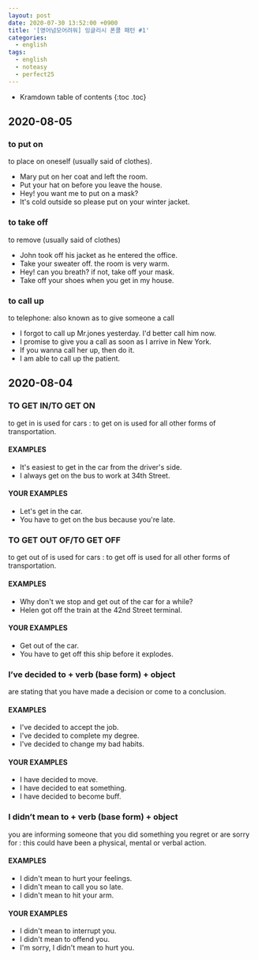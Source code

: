 ```yaml
---
layout: post
date: 2020-07-30 13:52:00 +0900
title: '[영어넘모어려워] 잉글리시 폰콜 패턴 #1'
categories:
  - english
tags:
  - english
  - noteasy
  - perfect25
---
```


* Kramdown table of contents
{:toc .toc}

## 2020-08-05

### to put on

to place on oneself (usually said of clothes).

- Mary put on her coat and left the room.
- Put your hat on before you leave the house.
- Hey! you want me to put on a mask?
- It's cold outside so please put on your winter jacket.

### to take off

to remove (usually said of clothes)

- John took off his jacket as he entered the office.
- Take your sweater off. the room is very warm.
- Hey! can you breath? if not, take off your mask.
- Take off your shoes when you get in my house.

### to call up

to telephone: also known as to give someone a call

- I forgot to call up Mr.jones yesterday. I'd better call him now.
- I promise to give you a call as soon as I arrive in New York.
- If you wanna call her up, then do it.
- I am able to call up the patient.

## 2020-08-04

### TO GET IN/TO GET ON

to get in is used for cars : to get on is used for all other forms of transportation.

#### EXAMPLES

- It's easiest to get in the car from the driver's side.
- I always get on the bus to work at 34th Street.

#### YOUR EXAMPLES

- Let's get in the car.
- You have to get on the bus because you're late.

### TO GET OUT OF/TO GET OFF

to get out of is used for cars : to get off is used for all other forms of transportation.

#### EXAMPLES

- Why don't we stop and get out of the car for a while?
- Helen got off the train at the 42nd Street terminal.

#### YOUR EXAMPLES

- Get out of the car.
- You have to get off this ship before it explodes.

### I’ve decided to + verb (base form) + object

are stating that you have made a decision or come to a conclusion.

#### EXAMPLES

- I've decided to accept the job.
- I've decided to complete my degree.
- I've decided to change my bad habits.

#### YOUR EXAMPLES

- I have decided to move.
- I have decided to eat something.
- I have decided to become buff.

### I didn’t mean to + verb (base form) + object

you are informing someone that you did something you regret or are sorry for : this could have been a physical, mental or verbal action.

#### EXAMPLES

- I didn't mean to hurt your feelings.
- I didn't mean to call you so late.
- I didn't mean to hit your arm.

#### YOUR EXAMPLES

- I didn't mean to interrupt you.
- I didn't mean to offend you.
- I'm sorry, I didn't mean to hurt you.
